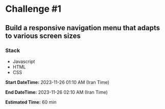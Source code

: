 # Challenge #1
## Build a responsive navigation menu that adapts to various screen sizes

### Stack

- Javascript
- HTML
- CSS

**Start DateTime:** 
    2023-11-26 01:10 AM (Iran Time)

**End DateTime:**
    2023-11-26 02:10 AM (Iran Time)

**Estimated Time:**
    60 min